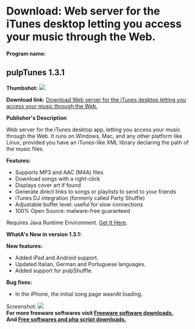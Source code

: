 # Download: Web server for the iTunes desktop letting you access your music through the Web.

**Program name:**

## pulpTunes 1.3.1

  
**Thumbshot:** ![](http://www.freewarefiles.com/screenshot/pulptunes_md.jpg)   
  
**Download link:** [Download Web server for the iTunes desktop letting you access your music through the Web.](http://freesoftwares.boysofts.com/PulpTunes_program_49733.html)  
  


**Publisher's Description**  
  


Web server for the iTunes desktop app, letting you access your music through the Web. It runs on Windows, Mac, and any other platform like Linux, provided you have an iTunes-like XML library declaring the path of the music files. 

**Features:**

  * Supports MP3 and AAC (M4A) files 
  * Download songs with a right-click 
  * Displays cover art if found 
  * Generate direct links to songs or playlists to send to your friends 
  * iTunes DJ integration (formerly called Party Shuffle) 
  * Adjustable buffer level: useful for slow connections 
  * 100% Open Source: malware-free guaranteed 

Requires Java Runtime Environment. [Get It Here](http://www.java.com/en/download/manual.jsp).

**WhatA's New in version 1.3.1:**

**New features:**

  * Added iPad and Android support. 
  * Updated Italian, German and Portuguese languages. 
  * Added support for pulpShuffle. 

**Bug fixes:**

  * In the iPhone, the initial song page wasnAt loading. 

  
  
Screenshot: ![](http://www.freewarefiles.com/screenshot/pulptunes.jpg)   
**For more freeware softwares visit [Freeware software downloads.](http://freesoftwares.boysofts.com/)**   
**And [Free softwares and php script downloads.](http://www.boysofts.com/)**
